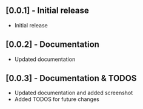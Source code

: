 ## [0.0.1] - Initial release

* Initial release

## [0.0.2] - Documentation

* Updated documentation

## [0.0.3] - Documentation & TODOS

* Updated documentation and added screenshot
* Added TODOS for future changes